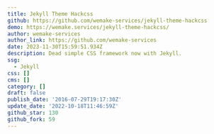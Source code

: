 ```yaml
---
title: Jekyll Theme Hackcss
github: https://github.com/wemake-services/jekyll-theme-hackcss
demo: https://wemake.services/jekyll-theme-hackcss/
author: wemake-services
author_link: https://github.com/wemake-services
date: 2023-11-30T15:59:51.934Z
description: Dead simple CSS framework now with Jekyll.
ssg:
  - Jekyll
css: []
cms: []
category: []
draft: false
publish_date: '2016-07-29T19:17:30Z'
update_date: '2022-10-18T11:46:59Z'
github_star: 130
github_fork: 59
---
```

